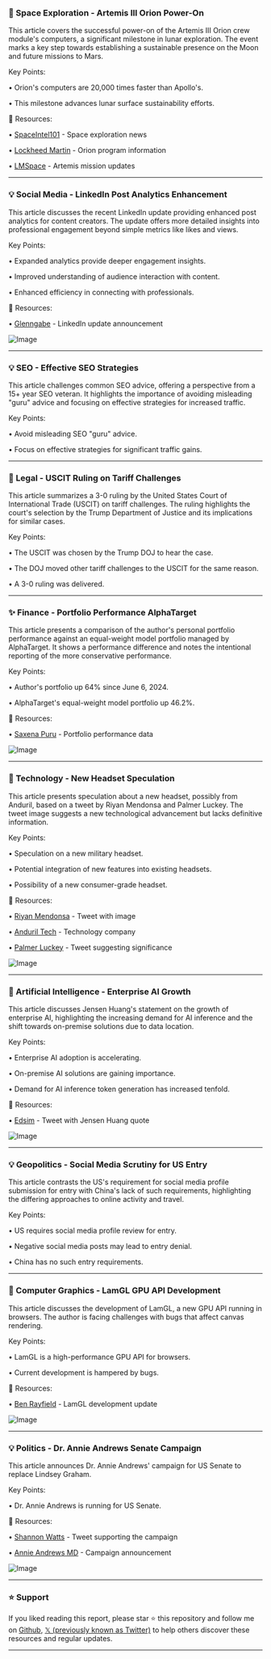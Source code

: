 ### 🚀 Space Exploration - Artemis III Orion Power-On

This article covers the successful power-on of the Artemis III Orion crew module's computers, a significant milestone in lunar exploration.  The event marks a key step towards establishing a sustainable presence on the Moon and future missions to Mars.

Key Points:

• Orion's computers are 20,000 times faster than Apollo's.

• This milestone advances lunar surface sustainability efforts.


🔗 Resources:

• [SpaceIntel101](https://x.com/SpaceIntel101) - Space exploration news

• [Lockheed Martin](https://lockheedmartin.com/en-us/news/features/2025/orion-roars-to-life-successful-power-on-paves-way-for-artemis-iii.html) - Orion program information

• [LMSpace](https://x.com/LMSpace/status/1927751950940180525) - Artemis mission updates


---
### 💡 Social Media - LinkedIn Post Analytics Enhancement

This article discusses the recent LinkedIn update providing enhanced post analytics for content creators.  The update offers more detailed insights into professional engagement beyond simple metrics like likes and views.


Key Points:

• Expanded analytics provide deeper engagement insights.

• Improved understanding of audience interaction with content.

• Enhanced efficiency in connecting with professionals.


🔗 Resources:

• [Glenngabe](https://x.com/glenngabe/status/1928066488138699142) - LinkedIn update announcement

![Image](https://pbs.twimg.com/media/GsHeIUXXUAApOHE?format=jpg&name=900x900)


---
### 💡 SEO -  Effective SEO Strategies

This article challenges common SEO advice, offering a perspective from a 15+ year SEO veteran.  It highlights the importance of avoiding misleading "guru" advice and focusing on effective strategies for increased traffic.

Key Points:

•  Avoid misleading SEO "guru" advice.

• Focus on effective strategies for significant traffic gains.


---
### 🤖 Legal - USCIT Ruling on Tariff Challenges

This article summarizes a 3-0 ruling by the United States Court of International Trade (USCIT) on tariff challenges.  The ruling highlights the court's selection by the Trump Department of Justice and its implications for similar cases.

Key Points:

• The USCIT was chosen by the Trump DOJ to hear the case.


• The DOJ moved other tariff challenges to the USCIT for the same reason.

• A 3-0 ruling was delivered.


---
### ✨ Finance - Portfolio Performance AlphaTarget

This article presents a comparison of the author's personal portfolio performance against an equal-weight model portfolio managed by AlphaTarget.  It shows a performance difference and notes the intentional reporting of the more conservative performance.

Key Points:

• Author's portfolio up 64% since June 6, 2024.

• AlphaTarget's equal-weight model portfolio up 46.2%.


🔗 Resources:

• [Saxena Puru](https://x.com/saxena_puru/status/1927810390341062951) - Portfolio performance data

![Image](https://pbs.twimg.com/media/GsDy9maWIAEDiFo?format=jpg&name=small)


---
### 🤖 Technology - New Headset Speculation

This article presents speculation about a new headset, possibly from Anduril, based on a tweet by Riyan Mendonsa and Palmer Luckey.  The tweet image suggests a new technological advancement but lacks definitive information.


Key Points:

• Speculation on a new military headset.

• Potential integration of new features into existing headsets.

• Possibility of a new consumer-grade headset.


🔗 Resources:

• [Riyan Mendonsa](https://x.com/RiyanMendonsa/status/1928063542923497932) - Tweet with image

• [Anduril Tech](https://x.com/anduriltech) - Technology company

• [Palmer Luckey](https://x.com/PalmerLuckey/status/1927922231146868963/photo/1) - Tweet suggesting significance


![Image](https://pbs.twimg.com/media/GsFbDSNWoAAbk2M?format=jpg&name=small)


---
### 🤖 Artificial Intelligence - Enterprise AI Growth

This article discusses Jensen Huang's statement on the growth of enterprise AI, highlighting the increasing demand for AI inference and the shift towards on-premise solutions due to data location.

Key Points:

• Enterprise AI adoption is accelerating.

• On-premise AI solutions are gaining importance.

• Demand for AI inference token generation has increased tenfold.



🔗 Resources:

• [Edsim](https://x.com/edsim/status/1928060325267415146) - Tweet with Jensen Huang quote

![Image](https://pbs.twimg.com/media/GsHYEGOX0AAYS7c?format=jpg&name=small)


---
### 💡 Geopolitics - Social Media Scrutiny for US Entry

This article contrasts the US's requirement for social media profile submission for entry with China's lack of such requirements, highlighting the differing approaches to online activity and travel.

Key Points:

• US requires social media profile review for entry.

•  Negative social media posts may lead to entry denial.

• China has no such entry requirements.


---
### 🤖 Computer Graphics - LamGL GPU API Development

This article discusses the development of LamGL, a new GPU API running in browsers.  The author is facing challenges with bugs that affect canvas rendering.


Key Points:

• LamGL is a high-performance GPU API for browsers.

• Current development is hampered by bugs.


🔗 Resources:

• [Ben Rayfield](https://x.com/benrayfield/status/1928060018617614692) - LamGL development update

![Image](https://pbs.twimg.com/media/Gqv3eH3XgAAMFLw?format=png&name=360x360)


---
### 💡 Politics - Dr. Annie Andrews Senate Campaign

This article announces Dr. Annie Andrews' campaign for US Senate to replace Lindsey Graham.


Key Points:

• Dr. Annie Andrews is running for US Senate.


🔗 Resources:

• [Shannon Watts](https://x.com/shannonrwatts) - Tweet supporting the campaign

• [Annie Andrews MD](https://x.com/AnnieAndrewsMD/status/1928056582270529549) - Campaign announcement

![Image](https://pbs.twimg.com/amplify_video_thumb/1928053858669928448/img/k4MC6d7fOca6uSVy.jpg)


---

### ⭐️ Support

If you liked reading this report, please star ⭐️ this repository and follow me on [Github](https://github.com/Drix10), [𝕏 (previously known as Twitter)](https://x.com/DRIX_10_) to help others discover these resources and regular updates.

---